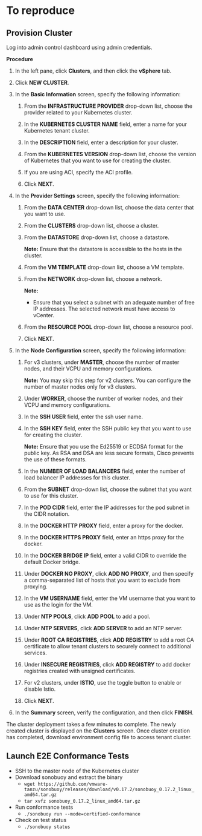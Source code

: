 # To reproduce

## Provision Cluster

Log into admin control dashboard using admin credentials.

**Procedure**

1.  In the left pane, click **Clusters**, and then click the **vSphere** tab. 

1. Click **NEW CLUSTER**.

1.  In the **Basic Information** screen, specify the following information:

    1. From the **INFRASTRUCTURE PROVIDER** drop-down list, choose the provider related to your Kubernetes cluster. 

    1. In the **KUBERNETES CLUSTER NAME** field, enter a name for your Kubernetes tenant cluster.
    
    1. In the **DESCRIPTION** field, enter a description for your cluster.
    
    1. From the **KUBERNETES VERSION** drop-down list, choose the version of Kubernetes that you want to use for creating the cluster. 

    1. If you are using ACI, specify the ACI profile. 

    1. Click **NEXT**. 


1.  In the **Provider Settings** screen, specify the following information: 

    1. From the **DATA CENTER** drop-down list, choose the data center that you want to use.

    1. From the **CLUSTERS** drop-down list, choose a  cluster. 
    
    1. From the **DATASTORE** drop-down list, choose a datastore.
    
        **Note:** Ensure that the datastore is accessible to the hosts in the cluster.

    1. From the **VM TEMPLATE** drop-down list, choose a VM template. 

    1. From the **NETWORK** drop-down list, choose a network.

        **Note:** 

        - Ensure that you select a subnet with an adequate number of free IP addresses. The selected network must have access to vCenter.

    1. From the **RESOURCE POOL** drop-down list, choose a resource pool.

    1. Click **NEXT**.

1.  In the **Node Configuration** screen, specify the following information:

    1. For v3 clusters, under **MASTER**, choose the number of master nodes, and their VCPU and memory configurations.

        **Note:** You may skip this step for v2 clusters. You can configure the number of master nodes only for v3 clusters. 

    1. Under **WORKER**, choose the number of worker nodes, and their VCPU and memory configurations.

    1. In the **SSH USER** field, enter the ssh user name. 
    
    1. In the **SSH KEY** field, enter the SSH public key that you want to use for creating the cluster. 

        **Note:** Ensure that you use the Ed25519 or ECDSA format for the public key. As RSA and DSA are less secure formats, Cisco prevents the use of these formats.

    1. In the **NUMBER OF LOAD BALANCERS** field, enter  the number of load balancer IP addresses for this cluster. 

    1. From the **SUBNET** drop-down list, choose the subnet that you want to use for this cluster.

    1. In the **POD CIDR** field, enter the IP addresses  for the pod subnet in the CIDR notation.

    1. In the **DOCKER HTTP PROXY** field, enter a proxy for the docker.

    1. In the **DOCKER HTTPS PROXY** field, enter an https proxy for the docker.

    1. In the **DOCKER BRIDGE IP** field, enter a valid CIDR to override the default Docker bridge.

    1. Under **DOCKER NO PROXY**, click **ADD NO PROXY**, and then specify a comma-separated list of hosts that you want to exclude from proxying.
    
    1. In the **VM USERNAME** field, enter the VM username that you want to use as the login for the VM.
         
    1. Under **NTP POOLS**, click **ADD POOL** to add a pool.

    1. Under **NTP SERVERS**, click **ADD SERVER** to add an NTP server.

    1. Under **ROOT CA REGISTRIES**, click **ADD REGISTRY** to add a root CA certificate to allow tenant clusters to securely connect to additional services.

    1. Under **INSECURE REGISTRIES**, click **ADD REGISTRY** to add docker registries created with unsigned certificates.

    1. For v2 clusters, under **ISTIO**, use the toggle button to enable or disable Istio.

    1. Click **NEXT**.

1. In the **Summary** screen, verify the configuration, and then click **FINISH**.

The cluster deployment takes a few minutes to complete. The newly created cluster is displayed on the **Clusters** screen.  Once cluster creation has completed, download environment config file to access tenant cluster.


## Launch E2E Conformance Tests

- SSH to the master node of the Kubernetes cluster
- Download sonobuoy and extract the binary
  - `wget https://github.com/vmware-tanzu/sonobuoy/releases/download/v0.17.2/sonobuoy_0.17.2_linux_amd64.tar.gz`
  - `tar xvfz sonobuoy_0.17.2_linux_amd64.tar.gz`
- Run conformance tests
  - `./sonobuoy run --mode=certified-conformance`
- Check on test status
  - `./sonobuoy status`


